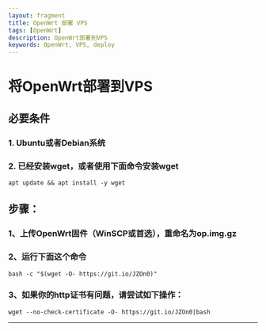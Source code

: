 ```yaml
---
layout: fragment
title: OpenWrt 部署 VPS
tags: [OpenWrt]
description: OpenWrt部署到VPS
keywords: OpenWrt, VPS, deploy
---
```


# 将OpenWrt部署到VPS

## 必要条件

### 1. Ubuntu或者Debian系统

### 2. 已经安装**wget**，或者使用下面命令安装**wget**

```
apt update && apt install -y wget    
```

## 步骤：

### 1、上传OpenWrt固件（WinSCP或首选），重命名为op.img.gz

### 2、运行下面这个命令

```
bash -c "$(wget -O- https://git.io/JZOn0)"  
```

### 3、如果你的http证书有问题，请尝试如下操作：

```
wget --no-check-certificate -O- https://git.io/JZOn0|bash   
```

    
--------------
